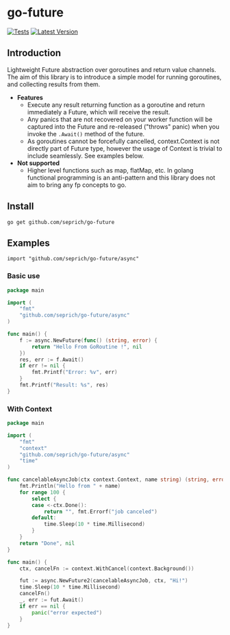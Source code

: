 # go-future
[![Tests](https://github.com/seprich/go-future/actions/workflows/tests.yml/badge.svg?branch=main)](https://github.com/seprich/go-future/actions/workflows/tests.yml)
[![Latest Version](https://img.shields.io/github/v/tag/seprich/go-future?label=version&sort=semver)](https://github.com/seprich/go-future/releases)
## Introduction
Lightweight Future abstraction over goroutines and return value channels.
The aim of this library is to introduce a simple model for running goroutines, and collecting results from them.

* **Features**
  * Execute any result returning function as a goroutine and return immediately a Future, which will receive the result.
  * Any panics that are not recovered on your worker function will be captured into the Future and re-released ("throws" panic) when you invoke the `.Await()` method of the future.
  * As goroutines cannot be forcefully cancelled, context.Context is not directly part of Future type, however the usage of Context is trivial to include seamlessly. See examples below.
* **Not supported**
  * Higher level functions such as map, flatMap, etc. In golang functional programming is an anti-pattern and this library does not aim to bring any fp concepts to go.

## Install
```shell
go get github.com/seprich/go-future
```
## Examples
```
import "github.com/seprich/go-future/async"
```

### Basic use
```go
package main

import (
	"fmt"
	"github.com/seprich/go-future/async"
)

func main() {
	f := async.NewFuture(func() (string, error) {
		return "Hello From GoRoutine !", nil
	})
	res, err := f.Await()
	if err != nil {
		fmt.Printf("Error: %v", err)
	}
	fmt.Printf("Result: %s", res)
}
```

### With Context
```go
package main

import (
	"fmt"
	"context"
	"github.com/seprich/go-future/async"
	"time"
)

func cancelableAsyncJob(ctx context.Context, name string) (string, error) {
	fmt.Println("Hello from " + name)
	for range 100 {
		select {
		case <-ctx.Done():
			return "", fmt.Errorf("job canceled")
		default:
			time.Sleep(10 * time.Millisecond)	
        }
	}
	return "Done", nil
}

func main() {
	ctx, cancelFn := context.WithCancel(context.Background())

	fut := async.NewFuture2(cancelableAsyncJob, ctx, "Hi!")
	time.Sleep(10 * time.Millisecond)
	cancelFn()
	_, err := fut.Await()
	if err == nil {
		panic("error expected")
	}
}
```
